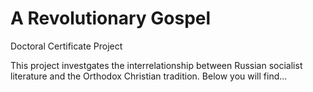 # A Revolutionary Gospel

Doctoral Certificate Project

This project investgates the interrelationship between Russian socialist literature and the Orthodox Christian tradition. Below you will find...
